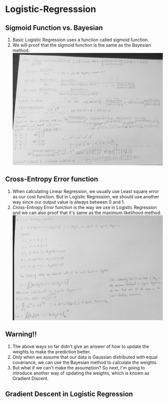 # Logistic-Regresssion
## Sigmoid Function vs. Bayesian
1. Basic Logistic Regression uses a function called sigmoid function.
2. We will proof that the sigmoid function is the same as the Bayesian method.
![image](https://github.com/alexyin2/Logistic-Regresssion_Python_Not_Using_Sklearn/blob/master/Image/Proof_LR_Bayesian.png)

## Cross-Entropy Error function
1. When calculating Linear Regression, we usually use Least square error as our cost function. But in Logistic Regression, we should use another way since our output value is always between 0 and 1. 
2. Cross-Entropy Error function is the way we use in Logistic Regression and we can also proof that it's same as the maximum likelihood method.
![image](https://github.com/alexyin2/Logistic-Regresssion_Python_Not_Using_Sklearn/blob/master/Image/Cross_Entropy_Maximum_Likelihood.png)

## Warning!!
1. The above ways so far didn't give an answer of how to update the weights to make the prediction better.
2. Only when we assume that our data is Gaussian distributed with equal covariance, we can use the Bayesian method to calculate the weights.
3. But what if we can't make the assumption? So next, I'm going to introduce another way of updating the weights, which is known as Gradient Discent.

## Gradient Descent in Logistic Regression
